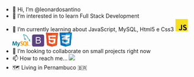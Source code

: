 - 👋 Hi, I’m @leonardosantino
- 👀 I’m interested in to learn Full Stack Development
- 🌱 I’m currently learning about JavaScript, MySQL, Html5 e Css3
    <img src="imgs\JavaScript.png" alt="">
    <img src="imgs\MySQL.png" alt="">
    <img src="imgs\Bootstrap.png" alt="">
    <img src="imgs\HTML5.png" alt="">
    <img src="imgs\CSS3.png" alt="">
- 💞️ I’m looking to collaborate on small projects right now
- 📫 How to reach me... <a href="https://www.linkedin.com/in/leonardosantino/"><img src="https://img.shields.io/badge/-LinkedIn-0077B5?style=flat&logo=Linkedin&logoColor=white"/></a>
- 🗺️ Living in Pernambuco 🇧🇷 

<!---
LeonardoSantino/LeonardoSantino is a ✨ special ✨ repository because its `README.md` (this file) appears on your GitHub profile.
You can click the Preview link to take a look at your changes.
--->

